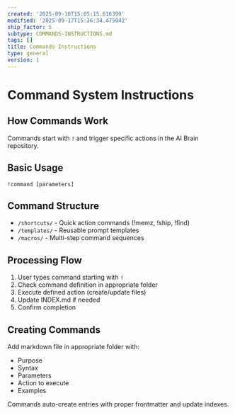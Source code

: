 ```yaml
---
created: '2025-09-16T15:05:15.616399'
modified: '2025-09-17T15:36:34.475042'
ship_factor: 5
subtype: COMMANDS-INSTRUCTIONS.md
tags: []
title: Commands Instructions
type: general
version: 1
---
```


# Command System Instructions

## How Commands Work

Commands start with `!` and trigger specific actions in the AI Brain repository.

## Basic Usage
```
!command [parameters]
```

## Command Structure
- `/shortcuts/` - Quick action commands (!memz, !ship, !find)
- `/templates/` - Reusable prompt templates 
- `/macros/` - Multi-step command sequences

## Processing Flow
1. User types command starting with `!`
2. Check command definition in appropriate folder
3. Execute defined action (create/update files)
4. Update INDEX.md if needed
5. Confirm completion

## Creating Commands
Add markdown file in appropriate folder with:
- Purpose
- Syntax
- Parameters
- Action to execute
- Examples

Commands auto-create entries with proper frontmatter and update indexes.